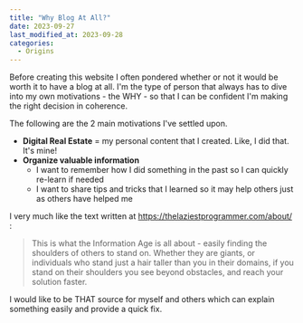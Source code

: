 ```yaml
---
title: "Why Blog At All?"
date: 2023-09-27
last_modified_at: 2023-09-28
categories:
  - Origins
---
```


Before creating this website I often pondered whether or not it would be worth it to have a blog at all. I'm the type of person that always has to dive into my own motivations - the WHY - so that I can be confident I'm making the right decision in coherence.

The following are the 2 main motivations I've settled upon.
- **Digital Real Estate** = my personal content that I created. Like, I did that. It's mine!
- **Organize valuable information**
  - I want to remember how I did something in the past so I can quickly re-learn if needed
  - I want to share tips and tricks that I learned so it may help others just as others have helped me

I very much like the text written at <https://thelaziestprogrammer.com/about/> :

> This is what the Information Age is all about - easily finding the shoulders of others to stand on. Whether they are giants, or individuals who stand just a hair taller than you in their domains, if you stand on their shoulders you see beyond obstacles, and reach your solution faster.

I would like to be THAT source for myself and others which can explain something easily and provide a quick fix. 